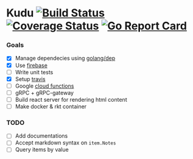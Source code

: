 # Kudu [![Build Status](https://travis-ci.org/rnd/kudu.svg?branch=master)](https://travis-ci.org/rnd/kudu) [![Coverage Status](https://coveralls.io/repos/github/rnd/kudu/badge.svg?branch=master)](https://coveralls.io/github/rnd/kudu?branch=master) [![Go Report Card](https://goreportcard.com/badge/github.com/rnd/kudu)](https://goreportcard.com/report/github.com/rnd/kudu)

### Goals

- [X] Manage dependecies using [golang/dep](https://github.com/golang/dep)
- [X] Use [firebase](https://firebase.google.com/)
- [ ] Write unit tests
- [X] Setup [travis](https://travis-ci.org)
- [ ] Google [cloud functions](https://cloud.google.com/functions/)
- [ ] gRPC + gRPC-gateway
- [ ] Build react server for rendering html content
- [ ] Make docker & rkt container

### TODO
- [ ] Add documentations
- [ ] Accept markdown syntax on `item.Notes`
- [ ] Query items by value
